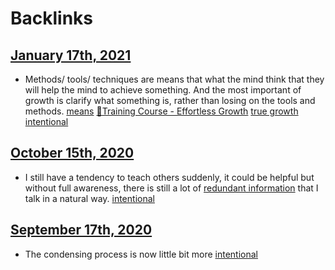 
# Backlinks
## [January 17th, 2021](<January 17th, 2021.md>)
- Methods/ tools/ techniques are means that what the mind think that they will help the mind to achieve something. And the most important of growth is clarify what something is, rather than losing on the tools and methods. [means](<means.md>) [🌱Training Course - Effortless Growth](<🌱Training Course - Effortless Growth.md>) [true growth](<true growth.md>) [intentional](<intentional.md>)

## [October 15th, 2020](<October 15th, 2020.md>)
- I still have a tendency to teach others suddenly, it could be helpful but without full awareness, there is still a lot of [redundant information](<redundant information.md>) that I talk in a natural way. [intentional](<intentional.md>)

## [September 17th, 2020](<September 17th, 2020.md>)
- The condensing process is now little bit more [intentional](<intentional.md>)

